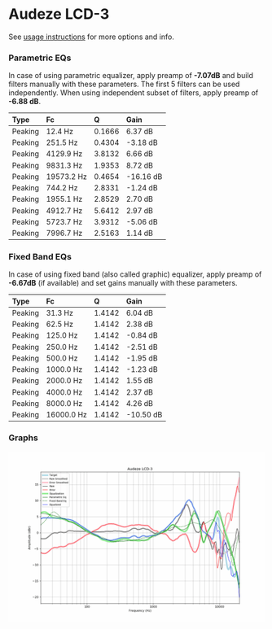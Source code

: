 # Audeze LCD-3
See [usage instructions](https://github.com/jaakkopasanen/AutoEq#usage) for more options and info.

### Parametric EQs
In case of using parametric equalizer, apply preamp of **-7.07dB** and build filters manually
with these parameters. The first 5 filters can be used independently.
When using independent subset of filters, apply preamp of **-6.88 dB**.

| Type    | Fc         |      Q | Gain      |
|:--------|:-----------|:-------|:----------|
| Peaking | 12.4 Hz    | 0.1666 | 6.37 dB   |
| Peaking | 251.5 Hz   | 0.4304 | -3.18 dB  |
| Peaking | 4129.9 Hz  | 3.8132 | 6.66 dB   |
| Peaking | 9831.3 Hz  | 1.9353 | 8.72 dB   |
| Peaking | 19573.2 Hz | 0.4654 | -16.16 dB |
| Peaking | 744.2 Hz   | 2.8331 | -1.24 dB  |
| Peaking | 1955.1 Hz  | 2.8529 | 2.70 dB   |
| Peaking | 4912.7 Hz  | 5.6412 | 2.97 dB   |
| Peaking | 5723.7 Hz  | 3.9312 | -5.06 dB  |
| Peaking | 7996.7 Hz  | 2.5163 | 1.14 dB   |

### Fixed Band EQs
In case of using fixed band (also called graphic) equalizer, apply preamp of **-6.67dB**
(if available) and set gains manually with these parameters.

| Type    | Fc         |      Q | Gain      |
|:--------|:-----------|:-------|:----------|
| Peaking | 31.3 Hz    | 1.4142 | 6.04 dB   |
| Peaking | 62.5 Hz    | 1.4142 | 2.38 dB   |
| Peaking | 125.0 Hz   | 1.4142 | -0.84 dB  |
| Peaking | 250.0 Hz   | 1.4142 | -2.51 dB  |
| Peaking | 500.0 Hz   | 1.4142 | -1.95 dB  |
| Peaking | 1000.0 Hz  | 1.4142 | -1.23 dB  |
| Peaking | 2000.0 Hz  | 1.4142 | 1.55 dB   |
| Peaking | 4000.0 Hz  | 1.4142 | 2.37 dB   |
| Peaking | 8000.0 Hz  | 1.4142 | 4.26 dB   |
| Peaking | 16000.0 Hz | 1.4142 | -10.50 dB |

### Graphs
![](./Audeze%20LCD-3.png)